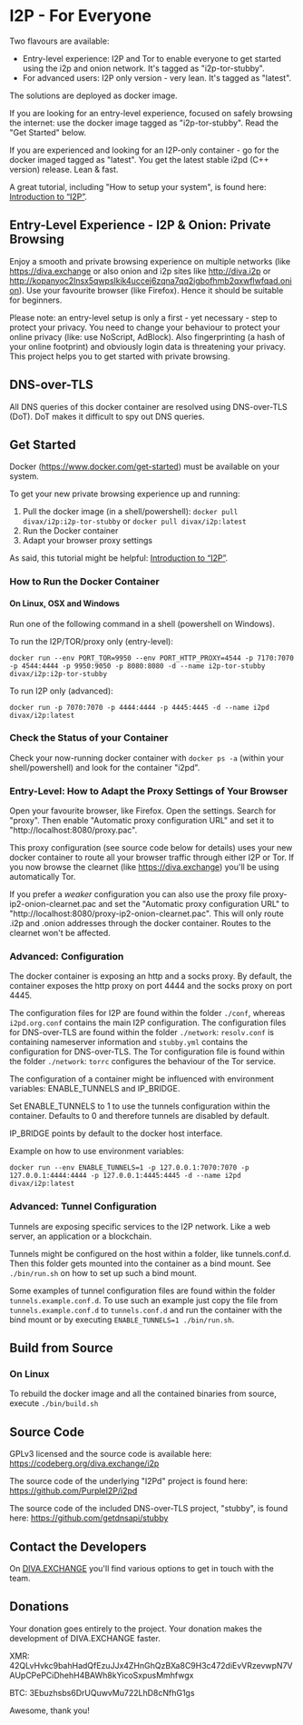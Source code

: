 # I2P - For Everyone

Two flavours are available:
* Entry-level experience: I2P and Tor to enable everyone to get started using the i2p and onion network. It's tagged as "i2p-tor-stubby". 
* For advanced users: I2P only version - very lean. It's tagged as "latest".

The solutions are deployed as docker image.

If you are looking for an entry-level experience, focused on safely browsing the internet: use the docker image tagged as "i2p-tor-stubby". Read the "Get Started" below.   

If you are experienced and looking for an I2P-only container - go for the docker imaged tagged as "latest". You get the latest stable i2pd (C++ version) release. Lean & fast.

A great tutorial, including "How to setup your system", is found here: [Introduction to “I2P”](https://www.diva.exchange/en/privacy/introduction-to-i2p-your-own-internet-secure-private-and-free/).

## Entry-Level Experience - I2P & Onion: Private Browsing
Enjoy a smooth and private browsing experience on multiple networks (like https://diva.exchange or also onion and i2p sites like http://diva.i2p or http://kopanyoc2lnsx5qwpslkik4uccej6zqna7qq2igbofhmb2qxwflwfqad.onion). Use your favourite browser (like Firefox). Hence it should be suitable for beginners.

Please note: an entry-level setup is only a first - yet necessary - step to protect your privacy. You need to change your behaviour to protect your online privacy (like: use NoScript, AdBlock). Also fingerprinting (a hash of your online footprint) and obviously login data is threatening your privacy. This project helps you to get started with private browsing.

## DNS-over-TLS
All DNS queries of this docker container are resolved using DNS-over-TLS (DoT). DoT makes it difficult to spy out DNS queries.

## Get Started
Docker (https://www.docker.com/get-started) must be available on your system. 

To get your new private browsing experience up and running:
1. Pull the docker image (in a shell/powershell): `docker pull divax/i2p:i2p-tor-stubby` or `docker pull divax/i2p:latest` 
2. Run the Docker container
3. Adapt your browser proxy settings

As said, this tutorial might be helpful: [Introduction to “I2P”](https://www.diva.exchange/en/privacy/introduction-to-i2p-your-own-internet-secure-private-and-free/).

### How to Run the Docker Container
 
#### On Linux, OSX and Windows
Run one of the following command in a shell (powershell on Windows).

To run the I2P/TOR/proxy only (entry-level):

`docker run --env PORT_TOR=9950 --env PORT_HTTP_PROXY=4544 -p 7170:7070 -p 4544:4444 -p 9950:9050 -p 8080:8080 -d --name i2p-tor-stubby divax/i2p:i2p-tor-stubby`

To run I2P only (advanced):

`docker run -p 7070:7070 -p 4444:4444 -p 4445:4445 -d --name i2pd divax/i2p:latest`

### Check the Status of your Container
Check your now-running docker container with `docker ps -a` (within your shell/powershell) and look for the container "i2pd".

### Entry-Level: How to Adapt the Proxy Settings of Your Browser
Open your favourite browser, like Firefox. Open the settings. Search for "proxy". Then enable "Automatic proxy configuration URL" and set it to "http://localhost:8080/proxy.pac".

This proxy configuration (see source code below for details) uses your new docker container to route all your browser traffic through either I2P or Tor. If you now browse the clearnet (like https://diva.exchange) you'll be using automatically Tor.

If you prefer a _weaker_ configuration you can also use the proxy file proxy-ip2-onion-clearnet.pac and set the "Automatic proxy configuration URL" to "http://localhost:8080/proxy-ip2-onion-clearnet.pac". This will only route .i2p and .onion addresses through the docker container. Routes to the clearnet won't be affected.

### Advanced: Configuration
The docker container is exposing an http and a socks proxy. By default, the container exposes the http proxy on port 4444 and the socks proxy on port 4445. 

The configuration files for I2P are found within the folder `./conf`, whereas `i2pd.org.conf` contains the main I2P configuration. The configuration files for DNS-over-TLS are found within the folder `./network`: `resolv.conf` is containing nameserver information and `stubby.yml` contains the configuration for DNS-over-TLS. The Tor configuration file is found within the folder `./network`: `torrc` configures the behaviour of the Tor service.

The configuration of a container might be influenced with environment variables: ENABLE_TUNNELS and IP_BRIDGE.

Set ENABLE_TUNNELS to 1 to use the tunnels configuration within the container. Defaults to 0 and therefore tunnels are disabled by default.

IP_BRIDGE points by default to the docker host interface.

Example on how to use environment variables:

`docker run --env ENABLE_TUNNELS=1 -p 127.0.0.1:7070:7070 -p 127.0.0.1:4444:4444 -p 127.0.0.1:4445:4445 -d --name i2pd divax/i2p:latest`

### Advanced: Tunnel Configuration
Tunnels are exposing specific services to the I2P network. Like a web server, an application or a blockchain.

Tunnels might be configured on the host within a folder, like tunnels.conf.d. Then this folder gets mounted into the container as a bind mount. See `./bin/run.sh` on how to set up such a bind mount.

Some examples of tunnel configuration files are found within the folder `tunnels.example.conf.d`. To use such an example just copy the file from `tunnels.example.conf.d` to `tunnels.conf.d` and run the container with the bind mount or by executing `ENABLE_TUNNELS=1 ./bin/run.sh`.

## Build from Source
### On Linux
To rebuild the docker image and all the contained binaries from source, execute  `./bin/build.sh`

## Source Code
GPLv3 licensed and the source code is available here:
https://codeberg.org/diva.exchange/i2p

The source code of the underlying "I2Pd" project is found here: https://github.com/PurpleI2P/i2pd

The source code of the included DNS-over-TLS project, "stubby", is found here: https://github.com/getdnsapi/stubby

## Contact the Developers

On [DIVA.EXCHANGE](https://www.diva.exchange) you'll find various options to get in touch with the team. 

## Donations

Your donation goes entirely to the project. Your donation makes the development of DIVA.EXCHANGE faster.

XMR: 42QLvHvkc9bahHadQfEzuJJx4ZHnGhQzBXa8C9H3c472diEvVRzevwpN7VAUpCPePCiDhehH4BAWh8kYicoSxpusMmhfwgx

BTC: 3Ebuzhsbs6DrUQuwvMu722LhD8cNfhG1gs

Awesome, thank you!
